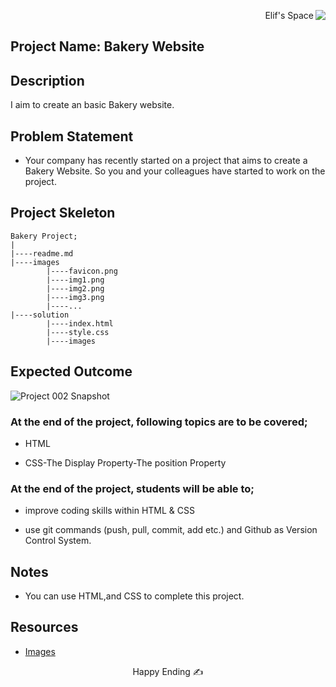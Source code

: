 <p align='right'>Elif's Space<img src="https://img.icons8.com/external-itim2101-flat-itim2101/64/000000/external-space-space-and-galaxy-itim2101-flat-itim2101.png" align='right'/></p>

## Project Name: Bakery Website

## Description
I aim to create an basic Bakery website.

## Problem Statement

- Your company has recently started on a project that aims to create a Bakery Website. So you and your colleagues have started to work on the project.

## Project Skeleton 

```
Bakery Project;
|
|----readme.md                 
|----images               
        |----favicon.png
		|----img1.png
		|----img2.png
		|----img3.png
		|----...
|----solution
        |----index.html  
        |----style.css   
        |----images
```

## Expected Outcome

![Project 002 Snapshot](./images/BakeryPage.gif)



### At the end of the project, following topics are to be covered;

- HTML 

- CSS-The Display Property-The position Property



### At the end of the project, students will be able to;

- improve coding skills within HTML & CSS

- use git commands (push, pull, commit, add etc.) and Github as Version Control System.


## Notes

- You can use HTML,and CSS to complete this project.

## Resources

-  [Images](./images)


<center>  Happy Ending  ✍ </center>

